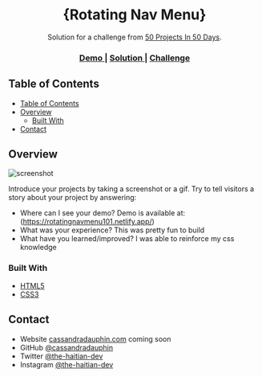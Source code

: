 <h1 align="center">{Rotating Nav Menu}</h1>

<div align="center">
  Solution for a challenge from  <a href="https://www.udemy.com/course/50-projects-50-days" target="_blank">50 Projects In 50 Days</a>.
</div>

<div align="center">
  <h3>
    <a href="https://rotatingnavmenu101.netlify.app/">
      Demo
    </a>
    <span> | </span>
    <a href="https://github.com/cassandradauphin">
      Solution
    </a>
    <span> | </span>
    <a href="https://devchallenges.io/challenges/wBunSb7FPrIepJZAg0sY">
      Challenge
    </a>
  </h3>
</div>

<!-- TABLE OF CONTENTS -->

## Table of Contents

- [Table of Contents](#table-of-contents)
- [Overview](#overview)
  - [Built With](#built-with)
- [Contact](#contact)

<!-- OVERVIEW -->

## Overview

![screenshot](https:/https://giphy.com/gifs/6tYtPgsAyM4vBhlYLe/html5)


Introduce your projects by taking a screenshot or a gif. Try to tell visitors a story about your project by answering:

- Where can I see your demo?
  Demo is available at: (https://rotatingnavmenu101.netlify.app/)
- What was your experience?
  This was pretty fun to build 
- What have you learned/improved?
  I was able to reinforce my css knowledge

### Built With

<!-- This section should list any major frameworks that you built your project using. Here are a few examples.-->

- [HTML5](https://www.w3schools.com/html/)
- [CSS3](https://www.w3schools.com/css/default.asp)


## Contact

- Website [cassandradauphin.com](https://cassandradauphin.com) coming soon
- GitHub [@cassandradauphin](https://github.com/cassandradauphin)
- Twitter [@the-haitian-dev](https://twitter.com/the-haitian-dev)
- Instagram [@the-haitian-dev](https://instagram.com/the_haitian_dev)